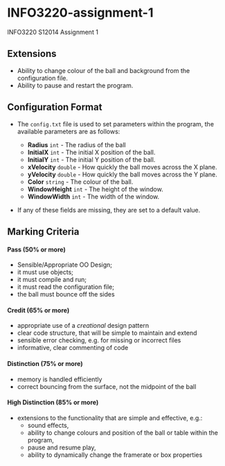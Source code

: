 INFO3220-assignment-1
=====================

INFO3220 S12014 Assignment 1

## Extensions
* Ability to change colour of the ball and background from the configuration file.
* Ability to pause and restart the program.

## Configuration Format
* The `config.txt` file is used to set parameters within the program, the available parameters are as follows:
	* **Radius** `int` - The radius of the ball
	* **InitialX** `int` - The initial X position of the ball.
	* **InitialY** `int` - The initial Y position of the ball.
	* **xVelocity** `double` - How quickly the ball moves across the X plane.
	* **yVelocity** `double` - How quickly the ball moves across the Y plane.
	* **Color** `string` - The colour of the ball.
	* **WindowHeight** `int` - The height of the window.
	* **WindowWidth** `int` - The width of the window.


* If any of these fields are missing, they are set to a default value.


## Marking Criteria

#### Pass (50% or more)
* Sensible/Appropriate OO Design;
* it must use objects;
* it must compile and run;
* it must read the configuration file;
* the ball must bounce off the sides

#### Credit (65% or more)
* appropriate use of a *creational* design pattern
* clear code structure, that will be simple to maintain and extend
* sensible error checking, e.g. for missing or incorrect files
* informative, clear commenting of code

#### Distinction (75% or more)
* memory is handled efficiently
* correct bouncing from the surface, not the midpoint of the ball

#### High Distinction (85% or more)
* extensions to the functionality that are simple and effective, e.g.:
	* sound effects,
	* ability to change colours and position of the ball or table within the program,
	* pause and resume play,
	* ability to dynamically change the framerate or box properties
	